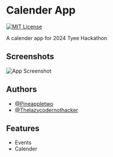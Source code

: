 
# Calender App
[![MIT License](https://img.shields.io/badge/License-MIT-green.svg)](https://choosealicense.com/licenses/mit/)


A calender app for 2024 Tyee Hackathon


## Screenshots

![App Screenshot](https://via.placeholder.com/468x300?text=App+Screenshot+Here)


## Authors

- [@Pineappletwo](https://github.com/pineappletwo1)
- [@Thelazycodernothacker](https://github.com/TheLazyCodernothacker)


## Features

- Events
- Calender


